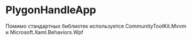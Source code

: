 # PlygonHandleApp

Помимо стандартных библиотек используется CommunityToolKit.Mvvm и Microsoft.Xaml.Behaviors.Wpf
